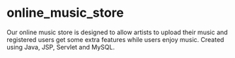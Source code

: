 # online_music_store
Our online music store is designed to allow artists to upload their music and registered users get some extra features while users enjoy music. Created using Java, JSP, Servlet and MySQL.
